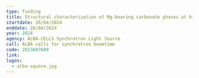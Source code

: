 ```yaml
---
type: funding
title: Structural characterization of Mg-bearing carbonate phases at high pressures and temperatures
startdate: 26/04/2024
enddate: 28/04/2024
year: 2024
agency: ALBA-CELLS Synchrotron Light Source
call: ALBA calls for synchrotron beamtime
code: 2023087689
link:
logos:
  - alba-square.jpg
---
```

